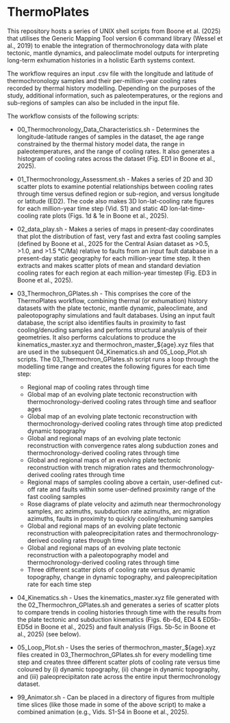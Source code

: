 # ThermoPlates
This repository hosts a series of UNIX shell scripts from Boone et al. (2025) that utilises the Generic Mapping Tool version 6 command library (Wessel et al., 2019) to enable the integration of thermochronology data with plate tectonic, mantle dynamics, and paleoclimate model outputs for interpreting long-term exhumation histories in a holistic Earth systems context.

The workflow requires an input .csv file with the longitude and latitude of thermochronology samples and their per-million-year cooling rates recorded by thermal history modelling. Depending on the purposes of the study, additional information, such as paleotemperatures, or the regions and sub-regions of samples can also be included in the input file. 

The workflow consists of the following scripts:

- 00_Thermochronology_Data_Characteristics.sh - Determines the longitude-latitude ranges of samples in the dataset, the age range constrained by the thermal history model data, the range in paleotemperatures, and the range of cooling rates. It also generates a histogram of cooling rates across the dataset (Fig. ED1 in Boone et al., 2025). 

- 01_Thermochronology_Assessment.sh - Makes a series of 2D and 3D scatter plots to examine potential relationships between cooling rates through time versus defined region or sub-region, and versus longitude or latitude (ED2). The code also makes 3D lon-lat-cooling rate figures for each million-year time step (Vid. S1) and static 4D lon-lat-time-cooling rate plots (Figs. 1d & 1e in Boone et al., 2025). 

- 02_data_play.sh - Makes a series of maps in present-day coordinates that plot the distribution of fast, very fast and extra fast cooling samples (defined by Boone et al., 2025 for the Central Asian dataset as >0.5, >1.0, and >1.5 °C/Ma) relative to faults from an input fault database in a present-day static geography for each million-year time step. It then extracts and makes scatter plots of mean and standard deviation cooling rates for each region at each million-year timestep (Fig. ED3 in Boone et al., 2025). 

- 03_Thermochron_GPlates.sh - This comprises the core of the ThermoPlates workflow, combining thermal (or exhumation) history datasets with the plate tectonic, mantle dynamic, paleoclimate, and paleotopography simulations and fault databases. Using an input fault database, the script also identifies faults in proximity to fast cooling/denuding samples and performs structural analysis of their geometries. It also performs calculations to produce the kinematics_master.xyz and thermochron_master_${age}.xyz files that are used in the subsequent 04_Kinematics.sh and 05_Loop_Plot.sh scripts. The 03_Thermochron_GPlates.sh script runs a loop through the modelling time range and creates the following figures for each time step:
    - Regional map of cooling rates through time
    - Global map of an evolving plate tectonic reconstruction with thermochronology-derived cooling rates through time and seafloor ages
    - Global map of an evolving plate tectonic reconstruction with thermochronology-derived cooling rates through time atop predicted dynamic topography
    - Global and regional maps of an evolving plate tectonic reconstruction with convergence rates along subduction zones and thermochronology-derived cooling rates through time
    - Global and regional maps of an evolving plate tectonic reconstruction with trench migration rates and thermochronology-derived cooling rates through time
    - Regional maps of samples cooling above a certain, user-defined cut-off rate and faults within some user-defined proximity range of the fast cooling samples
    - Rose diagrams of plate velocity and azimuth near thermochronology samples, arc azimuths, suubduction rate azimuths, arc migration azimuths, faults in proximity to quickly cooling/exhuming samples
    - Global and regional maps of an evolving plate tectonic reconstruction with paleoprecipitation rates and thermochronology-derived cooling rates through time
    - Global and regional maps of an evolving plate tectonic reconstruction with a paleotopography model and thermochronology-derived cooling rates through time
    - Three different scatter plots of cooling rate versus dynamic topography, change in dynamic topography, and paleoprecipitation rate for each time step

- 04_Kinematics.sh - Uses the kinematics_master.xyz file generated with the 02_Thermochron_GPlates.sh and generates a series of scatter plots to compare trends in cooling histories through time with the results from the plate tectonic and subduction kinematics (Figs. 6b-6d, ED4 & ED5b-ED5d in Boone et al., 2025) and fault analysis (Figs. 5b-5c in Boone et al., 2025) (see below).

- 05_Loop_Plot.sh - Uses the series of thermochron_master_${age}.xyz files created in 03_Thermochron_GPlates.sh for every modelling time step and creates three different scatter plots of cooling rate versus time coloured by (i) dynamic topography, (ii) change in dynamic topography, and (iii) paleoprecipitaton rate across the entire input thermochronology dataset. 

- 99_Animator.sh - Can be placed in a directory of figures from multiple time slices (like those made in some of the above script) to make a combined animation (e.g., Vids. S1-S4 in Boone et al., 2025).
